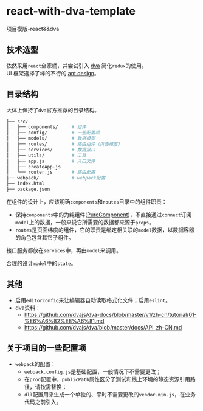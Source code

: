 # react-with-dva-template
项目模版-react&&dva

## 技术选型
依然采用`react`全家桶，并尝试引入 [dva](https://github.com/dvajs/dva) 简化`redux`的使用。  
UI 框架选择了棒的不行的 [ant design](https://ant.design/index-cn)。

## 目录结构
大体上保持了`dva`官方推荐的目录结构。
```bash
├── src/
│   ├── components/     # 组件
│   ├── config/         # 一些配置项
│   ├── models/         # 数据模型
│   ├── routes/         # 路由组件（页面维度）
│   ├── services/       # 数据接口
│   ├── utils/          # 工具
│   ├── app.js          # 入口文件
│   ├── createApp.js
│   └── router.js       # 路由配置
├── webpack/            # webpack配置
├── index.html
├── package.json
```
在组件的设计上，应该明确`components`和`routes`目录中的组件职责：
- 保持`components`中的为纯组件([PureComponent](https://facebook.github.io/react/docs/react-api.html#react.purecomponent))，不直接通过`connect`订阅`model`上的数据，一般来说它所需要的数据都来源于`props`。
- `routes`是页面纬度的组件，它的职责是绑定相关联的`model`数据，以数据容器的角色包含其它子组件。

接口服务都放在`services`中，再由`model`来调用。

合理的设计`model`中的`state`。

## 其他
- 启用`editorconfig`来让编辑器自动读取格式化文件；启用`eslint`。
- dva资料：
  - https://github.com/dvajs/dva-docs/blob/master/v1/zh-cn/tutorial/01-%E6%A6%82%E8%A6%81.md
  - https://github.com/dvajs/dva/blob/master/docs/API_zh-CN.md

## 关于项目的一些配置项
- `webpack`的配置：
  - `webpack.config.js`是基础配置，一般情况下不需要更改；
  - 在`prod`配置中，`publicPath`属性区分了测试和线上环境的静态资源引用路径，请按需替换；
  - `dll`配置用来生成一个单独的、平时不需要更改的`vendor.min.js`，在业务代码之前引入。
